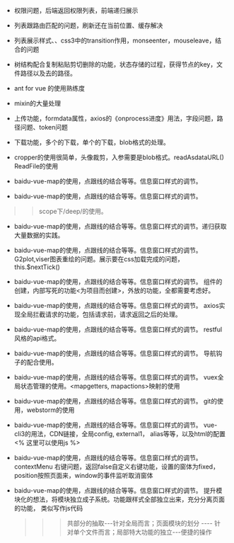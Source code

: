 + 权限问题，后端返回权限列表，前端递归展示  

+ 列表跟路由匹配的问题，刷新还在当前位置、缓存解决

+ 列表展示样式、、css3中的transition作用，monseenter，mouseleave，结合的问题

+ 树结构配合复制粘贴剪切删除的功能，状态存储的过程，获得节点的key，文件路径以及去的路径。

+ ant for vue 的使用熟练度

+ mixin的大量处理 

+ 上传功能，formdata属性，axios的《onprocess进度》用法，字段问题，路径问题、token问题

+ 下载功能，多个的下载，单个的下载，blob格式的处理。

+ cropper的使用很简单，头像裁剪，入参需要是blob格式。readAsdataURL() ReadFile的使用

+ baidu-vue-map的使用，点跟线的结合等等。信息窗口样式的调节。

+ baidu-vue-map的使用，点跟线的结合等等。信息窗口样式的调节。
 >>scope下/deep/的使用。

+ baidu-vue-map的使用，点跟线的结合等等。信息窗口样式的调节。递归获取大量数据的实践。

+ baidu-vue-map的使用，点跟线的结合等等。信息窗口样式的调节。G2plot,viser图表重绘的问题。展示要在css加载完成的问题，this.$nextTick()  
+ baidu-vue-map的使用，点跟线的结合等等。信息窗口样式的调节。
组件的创建，内部写死的功能<为项目而创建>，外放的功能，全都需要考虑好。

+ baidu-vue-map的使用，点跟线的结合等等。信息窗口样式的调节。
axios实现全局拦截请求的功能，包括请求前，请求返回之后的处理。

+ baidu-vue-map的使用，点跟线的结合等等。信息窗口样式的调节。
restful风格的api格式。

+ baidu-vue-map的使用，点跟线的结合等等。信息窗口样式的调节。
导航钩子的配合使用。
+ baidu-vue-map的使用，点跟线的结合等等。信息窗口样式的调节。
 vuex全局状态管理的使用。<mapgetters, mapactions>映射的使用

+ baidu-vue-map的使用，点跟线的结合等等。信息窗口样式的调节。
git的使用，webstorm的使用
+ baidu-vue-map的使用，点跟线的结合等等。信息窗口样式的调节。
 vue-cli3的用法，CDN链接，全局config<domain>, external1， alias等等，以及html的配置<% 这里可以使用js  %>

+ baidu-vue-map的使用，点跟线的结合等等。信息窗口样式的调节。
contextMenu 右键问题，返回false自定义右键功能，设置的窗体为fixed，position按照页面来，window的事件监听取消窗体


+ baidu-vue-map的使用，点跟线的结合等等。信息窗口样式的调节。
提升模块化的想法，将模块独立成子系统。功能跟样式全部独立出来，充分分离页面的功能， 类似写作js代码

   >>>共部分的抽取---针对全局而言；页面模块的划分 ---- 针对单个文件而言；局部特大功能的独立---便捷的操作



